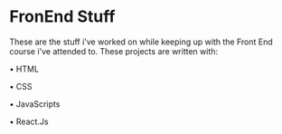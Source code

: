 # FronEnd Stuff
These are the stuff i've worked on while keeping up with the Front End course i've attended to. These projects are written with:

• HTML

• CSS

• JavaScripts

• React.Js
